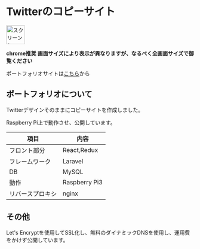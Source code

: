 # Twitterのコピーサイト
<img width="1197" style="width:50px" alt="スクリーンショット 2020-11-15 5 10 32" src="https://user-images.githubusercontent.com/43082614/102741350-7b22d300-4395-11eb-86ea-43f8d56454f0.png">

**chrome推奨**
**画面サイズにより表示が異なりますが、なるべく全画面サイズで御覧ください**

ポートフォリオサイトは[こちら](https://www.yktk435.live-on.net)から


## ポートフォリオについて
Twitterデザインそのままにコピーサイトを作成しました。

Raspberry Pi上で動作させ、公開しています。

|項目|内容|
|---|---|
|フロント部分|React,Redux|
|フレームワーク|Laravel|
|DB|MySQL|
|動作|Raspberry Pi3|
|リバースプロキシ|nginx|


## その他
Let's Encryptを使用してSSL化し、無料のダイナミックDNSを使用し、運用費をかけず公開しています。
